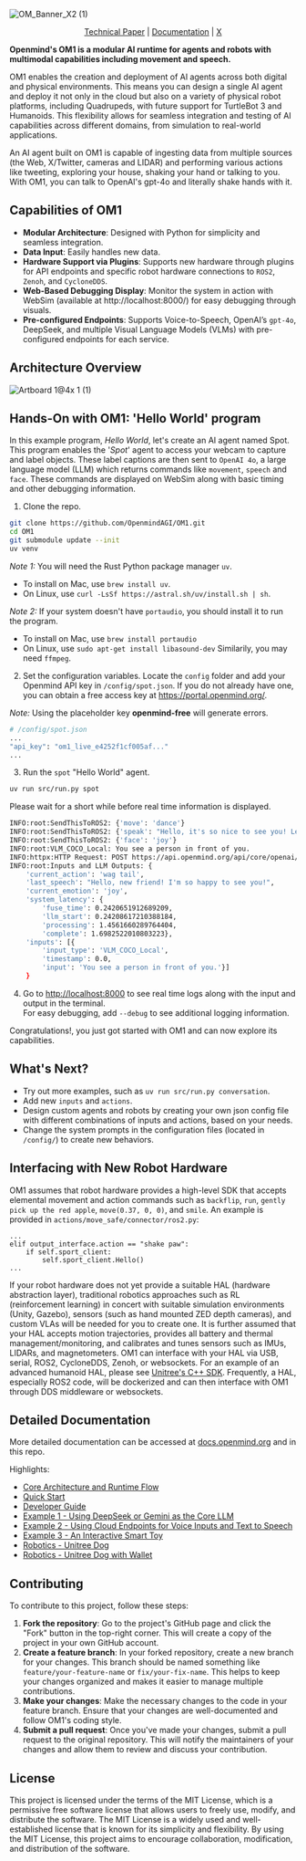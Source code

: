 
![OM_Banner_X2 (1)](https://github.com/user-attachments/assets/853153b7-351a-433d-9e1a-d257b781f93c)

<p align="center">  <a href="https://arxiv.org/abs/2412.18588">Technical Paper</a> |  <a href="https://docs.openmind.org/examples/conversation">Documentation</a> |  <a href="https://x.com/openmind_agi">X</a> </p>

**Openmind's OM1 is a modular AI runtime for agents and robots with multimodal capabilities including movement and speech.**

OM1 enables the creation and deployment of AI agents across both digital and physical environments. This means you can design a single AI agent and deploy it not only in the cloud but also on a variety of physical robot platforms, including Quadrupeds, with future support for TurtleBot 3 and Humanoids. This flexibility allows for seamless integration and testing of AI capabilities across different domains, from simulation to real-world applications.

An AI agent built on OM1 is capable of ingesting data from multiple sources (the Web, X/Twitter, cameras and LIDAR) and performing various actions like tweeting, exploring your house, shaking your hand or talking to you. With OM1, you can talk to OpenAI's gpt-4o and literally shake hands with it.

## Capabilities of OM1

* **Modular Architecture**: Designed with Python for simplicity and seamless integration.
* **Data Input**: Easily handles new data.
* **Hardware Support via Plugins**: Supports new hardware through plugins for API endpoints and specific robot hardware connections to `ROS2`, `Zenoh`, and `CycloneDDS`.
* **Web-Based Debugging Display**: Monitor the system in action with WebSim (available at http://localhost:8000/) for easy debugging through visuals.
* **Pre-configured Endpoints**: Supports Voice-to-Speech, OpenAI’s `gpt-4o`, DeepSeek, and multiple Visual Language Models (VLMs) with pre-configured endpoints for each service.

## Architecture Overview
  ![Artboard 1@4x 1 (1)](https://github.com/user-attachments/assets/14e9b916-4df7-4700-9336-2983c85be311)

## Hands-On with OM1: 'Hello World' program

In this example program, _Hello World_, let's create an AI agent named Spot. This program enables the '_Spot_' agent to access your webcam to capture and label objects. These label captions are then sent to `OpenAI 4o`, a large language model (LLM) which returns commands like `movement`, `speech` and `face`. These commands are displayed on WebSim along with basic timing and other debugging information.

1. Clone the repo.

```bash clone repo
git clone https://github.com/OpenmindAGI/OM1.git
cd OM1
git submodule update --init
uv venv
```

_Note 1:_ You will need the Rust Python package manager `uv`.
* To install on Mac, use `brew install uv`.
* On Linux, use `curl -LsSf https://astral.sh/uv/install.sh | sh`.

_Note 2:_ If your system doesn't have `portaudio`, you should install it to run the program.
* To install on Mac, use `brew install portaudio`
* On Linux, use `sudo apt-get install libasound-dev`
Similarily, you may need `ffmpeg`.

2. Set the configuration variables. Locate the `config` folder and add your Openmind API key in `/config/spot.json`. If you do not already have one, you can obtain a free access key at https://portal.openmind.org/.  

_Note:_ Using the placeholder key **openmind-free** will generate errors.

```bash set api key
# /config/spot.json
...
"api_key": "om1_live_e4252f1cf005af..."
...
```

3. Run the `spot` "Hello World" agent.

```bash run spot
uv run src/run.py spot
```

Please wait for a short while before real time information is displayed. 

```bash
INFO:root:SendThisToROS2: {'move': 'dance'}
INFO:root:SendThisToROS2: {'speak': "Hello, it's so nice to see you! Let's dance together!"}
INFO:root:SendThisToROS2: {'face': 'joy'}
INFO:root:VLM_COCO_Local: You see a person in front of you.
INFO:httpx:HTTP Request: POST https://api.openmind.org/api/core/openai/chat/completions "HTTP/1.1 200 OK"
INFO:root:Inputs and LLM Outputs: {
	'current_action': 'wag tail', 
	'last_speech': "Hello, new friend! I'm so happy to see you!", 
	'current_emotion': 'joy', 
	'system_latency': {
		'fuse_time': 0.2420651912689209, 
		'llm_start': 0.24208617210388184, 
		'processing': 1.4561660289764404, 
		'complete': 1.6982522010803223}, 
	'inputs': [{
		'input_type': 'VLM_COCO_Local', 
		'timestamp': 0.0, 
		'input': 'You see a person in front of you.'}]
	}
```
4. Go to [http://localhost:8000](http://localhost:8000) to see real time logs along with 
 the input and output in the terminal. \
For easy debugging, add `--debug` to see additional logging information.

Congratulations!, you just got started with OM1 and can now explore its capabilities.

## What's Next?

* Try out more examples, such as `uv run src/run.py conversation`.
* Add new `inputs` and `actions`.
* Design custom agents and robots by creating your own json config file with different combinations of inputs and actions, based on your needs.
* Change the system prompts in the configuration files (located in `/config/`) to create new behaviors.

## Interfacing with New Robot Hardware

OM1 assumes that robot hardware provides a high-level SDK that accepts elemental movement and action commands such as `backflip`, `run`, `gently pick up the red apple`, `move(0.37, 0, 0)`, and `smile`. An example is provided in `actions/move_safe/connector/ros2.py`:

```
...
elif output_interface.action == "shake paw":
    if self.sport_client:
        self.sport_client.Hello()
...
```

If your robot hardware does not yet provide a suitable HAL (hardware abstraction layer), traditional robotics approaches such as RL (reinforcement learning) in concert with suitable simulation environments (Unity, Gazebo), sensors (such as hand mounted ZED depth cameras), and custom VLAs will be needed for you to create one. It is further assumed that your HAL accepts motion trajectories, provides all battery and thermal management/monitoring, and calibrates and tunes sensors such as IMUs, LIDARs, and magnetometers. OM1 can interface with your HAL via USB, serial, ROS2, CycloneDDS, Zenoh, or websockets. For an example of an advanced humanoid HAL, please see [Unitree's C++ SDK](https://github.com/unitreerobotics/unitree_sdk2/blob/adee312b081c656ecd0bb4e936eed96325546296/example/g1/high_level/g1_loco_client_example.cpp#L159). Frequently, a HAL, especially ROS2 code, will be dockerized and can then interface with OM1 through DDS middleware or websockets.   

## Detailed Documentation

More detailed documentation can be accessed at [docs.openmind.org](https://docs.openmind.org/introduction) and in this repo.

Highlights:

- [Core Architecture and Runtime Flow](./docs/development//architecture.mdx)
- [Quick Start](./docs/quick_start.mdx)
- [Developer Guide](./docs/development/guide.mdx)
- [Example 1 - Using DeepSeek or Gemini as the Core LLM](./docs/examples/llm_models.mdx)
- [Example 2 - Using Cloud Endpoints for Voice Inputs and Text to Speech](./docs/examples/conversation.mdx)
- [Example 3 - An Interactive Smart Toy](./docs/examples/smart_toy.mdx)
- [Robotics - Unitree Dog](./docs/robotics/unitree_robotics.mdx)
- [Robotics - Unitree Dog with Wallet](./docs/robotics/coinbase_hackathon.mdx)

## Contributing

To contribute to this project, follow these steps:

1. **Fork the repository**: Go to the project's GitHub page and click the "Fork" button in the top-right corner. This will create a copy of the project in your own GitHub account.
2. **Create a feature branch**: In your forked repository, create a new branch for your changes. This branch should be named something like `feature/your-feature-name` or `fix/your-fix-name`. This helps to keep your changes organized and makes it easier to manage multiple contributions.
3. **Make your changes**: Make the necessary changes to the code in your feature branch. Ensure that your changes are well-documented and follow OM1's coding style.
4. **Submit a pull request**: Once you've made your changes, submit a pull request to the original repository. This will notify the maintainers of your changes and allow them to review and discuss your contribution.

## License

This project is licensed under the terms of the MIT License, which is a permissive free software license that allows users to freely use, modify, and distribute the software. The MIT License is a widely used and well-established license that is known for its simplicity and flexibility. By using the MIT License, this project aims to encourage collaboration, modification, and distribution of the software.
